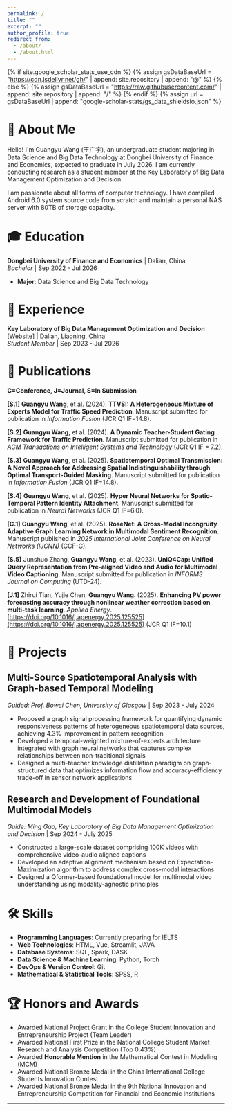 ```yaml
---
permalink: /
title: ""
excerpt: ""
author_profile: true
redirect_from: 
  - /about/
  - /about.html
---
```


{% if site.google_scholar_stats_use_cdn %}
{% assign gsDataBaseUrl = "https://cdn.jsdelivr.net/gh/" | append: site.repository | append: "@" %}
{% else %}
{% assign gsDataBaseUrl = "https://raw.githubusercontent.com/" | append: site.repository | append: "/" %}
{% endif %}
{% assign url = gsDataBaseUrl | append: "google-scholar-stats/gs_data_shieldsio.json" %}

<span class='anchor' id='about-me'></span>

# 📖 About Me
<!-- 我正在寻找时空数据挖掘方向的PHD职位 -->
Hello! I'm Guangyu Wang (王广宇), an undergraduate student majoring in Data Science and Big Data Technology at Dongbei University of Finance and Economics, expected to graduate in July 2026. I am currently conducting research as a student member at the Key Laboratory of Big Data Management Optimization and Decision.

I am passionate about all forms of computer technology. I have compiled Android 6.0 system source code from scratch and maintain a personal NAS server with 80TB of storage capacity.


# 🎓 Education

**Dongbei University of Finance and Economics** | Dalian, China  
*Bachelor* | Sep 2022 - Jul 2026  
- **Major**: Data Science and Big Data Technology
<!-- - **GPA**: 3.51/4.00 -->
<!-- - **Core Courses**: Data Scraping and Data Cleaning (97/100), Mathematical Modeling (97/100), Natural Language Processing (97/100), Machine Learning and Financial Modeling (98/100), Deep Learning (96/100) -->

# 💼 Experience

**Key Laboratory of Big Data Management Optimization and Decision** [[Website]](https://datalab.dufe.edu.cn/) | Dalian, Liaoning, China  
*Student Member* | Sep 2023 - Jul 2026

<!-- **Urban Studies and Computer Science at NYU Shanghai** | Shanghai, China  
*Research Internship* | April 2025 - Sep 2025 -->

# 📜 Publications

**C=Conference, J=Journal, S=In Submission**

**[S.1]** **Guangyu Wang**, et al. (2024). **TTVSI: A Heterogeneous Mixture of Experts Model for Traffic Speed Prediction**. Manuscript submitted for publication in *Information Fusion* (JCR Q1 IF=14.8).

**[S.2]** **Guangyu Wang**, et al. (2024). **A Dynamic Teacher-Student Gating Framework for Traffic Prediction**. Manuscript submitted for publication in *ACM Transactions on Intelligent Systems and Technology* (JCR Q1 IF = 7.2).

**[S.3]** **Guangyu Wang**, et al. (2025). **Spatiotemporal Optimal Transmission: A Novel Approach for Addressing Spatial Indistinguishability through Optimal Transport-Guided Masking**. Manuscript submitted for publication in *Information Fusion* (JCR Q1 IF=14.8).

**[S.4]** **Guangyu Wang**, et al. (2025). **Hyper Neural Networks for Spatio-Temporal Pattern Identity Attachment**. Manuscript submitted for publication in *Neural Networks* (JCR Q1 IF=6.0).

**[C.1]** **Guangyu Wang**, et al. (2025). **RoseNet: A Cross-Modal Incongruity Adaptive Graph Learning Network in Multimodal Sentiment Recognition**. Manuscript published in *2025 International Joint Conference on Neural Networks (IJCNN)* (CCF-C).

**[S.5]** Junshuo Zhang, **Guangyu Wang**, et al. (2023). **UniQ4Cap: Unified Query Representation from Pre-aligned Video and Audio for Multimodal Video Captioning**. Manuscript submitted for publication in *INFORMS Journal on Computing* (UTD-24).

**[J.1]** Zhirui Tian, Yujie Chen, **Guangyu Wang**. (2025). **Enhancing PV power forecasting accuracy through nonlinear weather correction based on multi-task learning**. *Applied Energy*. [https://doi.org/10.1016/j.apenergy.2025.125525](https://doi.org/10.1016/j.apenergy.2025.125525) (JCR Q1 IF=10.1)

# 🚀 Projects

## **Multi-Source Spatiotemporal Analysis with Graph-based Temporal Modeling**
*Guided: Prof. Bowei Chen, University of Glasgow* | Sep 2023 - July 2024
- Proposed a graph signal processing framework for quantifying dynamic responsiveness patterns of heterogeneous spatiotemporal data sources, achieving 4.3% improvement in pattern recognition
- Developed a temporal-weighted mixture-of-experts architecture integrated with graph neural networks that captures complex relationships between non-traditional signals
- Designed a multi-teacher knowledge distillation paradigm on graph-structured data that optimizes information flow and accuracy-efficiency trade-off in sensor network applications

## **Research and Development of Foundational Multimodal Models**
*Guide: Ming Gao, Key Laboratory of Big Data Management Optimization and Decision* | Sep 2024 - July 2025
- Constructed a large-scale dataset comprising 100K videos with comprehensive video-audio aligned captions
- Developed an adaptive alignment mechanism based on Expectation-Maximization algorithm to address complex cross-modal interactions
- Designed a Qformer-based foundational model for multimodal video understanding using modality-agnostic principles

# 🛠 Skills

- **Programming Languages**: Currently preparing for IELTS
- **Web Technologies**: HTML, Vue, Streamlit, JAVA
- **Database Systems**: SQL, Spark, DASK
- **Data Science & Machine Learning**: Python, Torch
- **DevOps & Version Control**: Git
- **Mathematical & Statistical Tools**: SPSS, R

# 🏆 Honors and Awards

- Awarded National Project Grant in the College Student Innovation and Entrepreneurship Project (Team Leader)
- Awarded National First Prize in the National College Student Market Research and Analysis Competition (Top 0.43%)
- Awarded **Honorable Mention** in the Mathematical Contest in Modeling (MCM)
- Awarded National Bronze Medal in the China International College Students Innovation Contest
- Awarded National Bronze Medal in the 9th National Innovation and Entrepreneurship Competition for Financial and Economic Institutions

---

<div id="clustrmaps-container" style="width: 400px; height: 300px; overflow: hidden;">
  <script type="text/javascript" id="clustrmaps" src="//clustrmaps.com/map_v2.js?d=4oBE-t6H8XcmpYkIWQadW_Rz5o4c2gRM6pcJ5AydSy0&cl=ffffff&w=a"></script>
</div>


